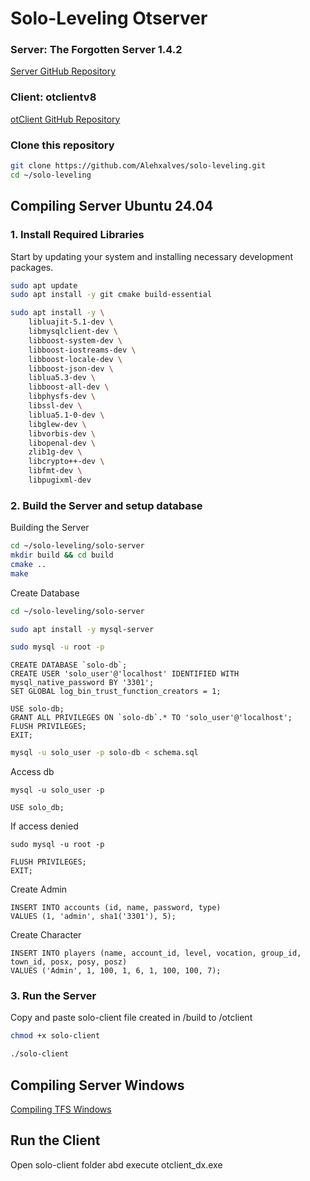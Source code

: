# Solo-Leveling Otserver

### Server: The Forgotten Server 1.4.2
[Server GitHub Repository](https://github.com/otland/forgottenserver/releases/tag/v1.4.2)

### Client: otclientv8
[otClient GitHub Repository](https://github.com/OTCv8/otclientv8)

### Clone this repository

```bash
git clone https://github.com/Alehxalves/solo-leveling.git
cd ~/solo-leveling
```

## Compiling Server Ubuntu 24.04

### 1. Install Required Libraries

Start by updating your system and installing necessary development packages.

```bash
sudo apt update
sudo apt install -y git cmake build-essential
```
```bash
sudo apt install -y \
    libluajit-5.1-dev \
    libmysqlclient-dev \
    libboost-system-dev \
    libboost-iostreams-dev \
    libboost-locale-dev \
    libboost-json-dev \
    liblua5.3-dev \
    libboost-all-dev \
    libphysfs-dev \
    libssl-dev \
    liblua5.1-0-dev \
    libglew-dev \
    libvorbis-dev \
    libopenal-dev \
    zlib1g-dev \
    libcrypto++-dev \
    libfmt-dev \
    libpugixml-dev
```
### 2. Build the Server and setup database

Building the Server

```bash
cd ~/solo-leveling/solo-server
mkdir build && cd build
cmake ..
make
```

Create Database
```bash
cd ~/solo-leveling/solo-server
```
```bash
sudo apt install -y mysql-server
```
```bash
sudo mysql -u root -p
```
```
CREATE DATABASE `solo-db`;
CREATE USER 'solo_user'@'localhost' IDENTIFIED WITH mysql_native_password BY '3301';
SET GLOBAL log_bin_trust_function_creators = 1;
```
```
USE solo-db;
GRANT ALL PRIVILEGES ON `solo-db`.* TO 'solo_user'@'localhost';
FLUSH PRIVILEGES;
EXIT;
```

```bash
mysql -u solo_user -p solo-db < schema.sql
```

Access db
```
mysql -u solo_user -p
```
```
USE solo_db;
```
If access denied
```
sudo mysql -u root -p
```
```
FLUSH PRIVILEGES;
EXIT;
```
Create Admin
```
INSERT INTO accounts (id, name, password, type)
VALUES (1, 'admin', sha1('3301'), 5);
```
Create Character
```
INSERT INTO players (name, account_id, level, vocation, group_id, town_id, posx, posy, posz)
VALUES ('Admin', 1, 100, 1, 6, 1, 100, 100, 7);
```

### 3. Run the Server

Copy and paste solo-client file created in /build to /otclient

```bash
chmod +x solo-client

./solo-client
```
## Compiling Server Windows

[Compiling TFS Windows](https://forums.otserv.com.br/index.php?%2Fforums%2Ftopic%2F169234-windowsvc2019-compilando-sources-tfs-14-vcpkg%2F)

## Run the Client

Open solo-client folder abd execute otclient_dx.exe
